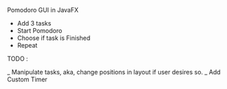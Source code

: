 Pomodoro GUI in JavaFX

- Add 3 tasks
- Start Pomodoro
- Choose if task is Finished
- Repeat


TODO :


_ Manipulate tasks, aka, change positions in layout if user desires so.
_ Add Custom Timer

